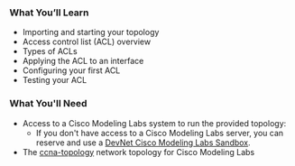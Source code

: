 ### What You’ll Learn

- Importing and starting your topology
- Access control list (ACL) overview
- Types of ACLs
- Applying the ACL to an interface
- Configuring your first ACL
- Testing your ACL

### What You'll Need

- Access to a Cisco Modeling Labs system to run the provided topology:
  - If you don't have access to a Cisco Modeling Labs server, you can reserve and use a [DevNet Cisco Modeling Labs Sandbox](https://devnetsandbox.cisco.com/RM/Diagram/Index/5c964ff3-9d47-443a-90a9-971edf8fdb37).
- The [ccna-topology](ccna-topology.yaml) network topology for Cisco Modeling Labs
